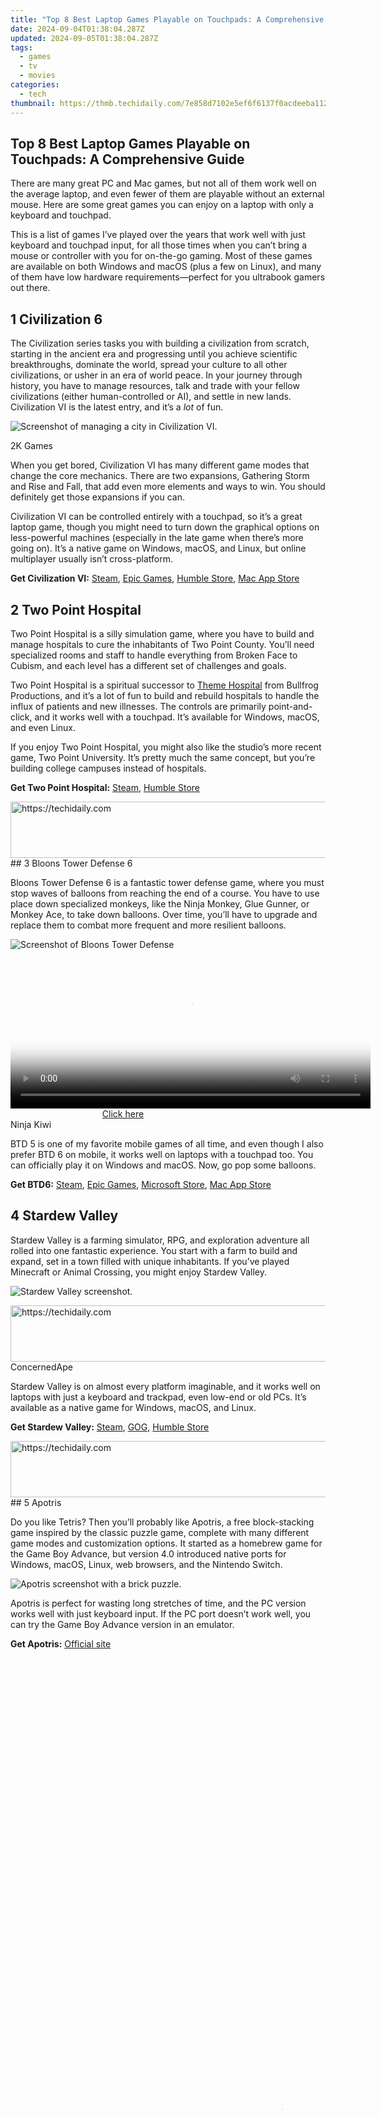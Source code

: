 ```yaml
---
title: "Top 8 Best Laptop Games Playable on Touchpads: A Comprehensive Guide"
date: 2024-09-04T01:38:04.287Z
updated: 2024-09-05T01:38:04.287Z
tags:
  - games
  - tv
  - movies
categories:
  - tech
thumbnail: https://thmb.techidaily.com/7e858d7102e5ef6f6137f0acdeeba112d7b0daf0c9e0dad5ba4b3979a33bb860.jpg
---
```


## Top 8 Best Laptop Games Playable on Touchpads: A Comprehensive Guide

There are many great PC and Mac games, but not all of them work well on the average laptop, and even fewer of them are playable without an external mouse. Here are some great games you can enjoy on a laptop with only a keyboard and touchpad.

 This is a list of games I’ve played over the years that work well with just keyboard and touchpad input, for all those times when you can’t bring a mouse or controller with you for on-the-go gaming. Most of these games are available on both Windows and macOS (plus a few on Linux), and many of them have low hardware requirements—perfect for you ultrabook gamers out there.

## 1  Civilization 6 

 The Civilization series tasks you with building a civilization from scratch, starting in the ancient era and progressing until you achieve scientific breakthroughs, dominate the world, spread your culture to all other civilizations, or usher in an era of world peace. In your journey through history, you have to manage resources, talk and trade with your fellow civilizations (either human-controlled or AI), and settle in new lands. Civilization VI is the latest entry, and it’s a _lot_ of fun.

![Screenshot of managing a city in Civilization VI.](https://static1.howtogeekimages.com/wordpress/wp-content/uploads/2024/07/ss_b2bf12299c38214fe520af0f724a6349d17ed330.jpg) 

2K Games

 When you get bored, Civilization VI has many different game modes that change the core mechanics. There are two expansions, Gathering Storm and Rise and Fall, that add even more elements and ways to win. You should definitely get those expansions if you can.

 Civilization VI can be controlled entirely with a touchpad, so it’s a great laptop game, though you might need to turn down the graphical options on less-powerful machines (especially in the late game when there’s more going on). It’s a native game on Windows, macOS, and Linux, but online multiplayer usually isn’t cross-platform.

**Get Civilization VI:** [Steam](https://store.steampowered.com/app/289070/sid%5Fmeiers%5Fcivilization%5Fvi/), [Epic Games](https://store.epicgames.com/en-US/p/sid-meiers-civilization-vi), [Humble Store](https://www.anrdoezrs.net/links/3607085/type/dlg/sid/UUhtgUeUpU2003952/https://www.humblebundle.com/store/sid-meiers-civilization-6), [Mac App Store](https://apps.apple.com/us/app/civilization-vi/id1123795278?mt=12) 

## 2  Two Point Hospital 

 Two Point Hospital is a silly simulation game, where you have to build and manage hospitals to cure the inhabitants of Two Point County. You’ll need specialized rooms and staff to handle everything from Broken Face to Cubism, and each level has a different set of challenges and goals.

 Two Point Hospital is a spiritual successor to [Theme Hospital](https://en.wikipedia.org/wiki/Theme%5FHospital) from Bullfrog Productions, and it’s a lot of fun to build and rebuild hospitals to handle the influx of patients and new illnesses. The controls are primarily point-and-click, and it works well with a touchpad. It’s available for Windows, macOS, and even Linux.

 If you enjoy Two Point Hospital, you might also like the studio’s more recent game, Two Point University. It’s pretty much the same concept, but you’re building college campuses instead of hospitals.

**Get Two Point Hospital:** [Steam](https://store.steampowered.com/app/535930/Two%5FPoint%5FHospital/), [Humble Store](https://www.anrdoezrs.net/links/3607085/type/dlg/sid/UUhtgUeUpU2003952/https://www.humblebundle.com/store/two-point-hospital) 

<!-- affiliate ads begin -->
<a href="https://appsumo.8odi.net/c/5597632/2118312/7443" target="_top" id="2118312">
  <img src="//a.impactradius-go.com/display-ad/7443-2118312" border="0" alt="https://techidaily.com" width="728" height="90"/>
</a>
<img height="0" width="0" src="https://appsumo.8odi.net/i/5597632/2118312/7443" style="position:absolute;visibility:hidden;" border="0" />
<!-- affiliate ads end -->
## 3  Bloons Tower Defense 6 

 Bloons Tower Defense 6 is a fantastic tower defense game, where you must stop waves of balloons from reaching the end of a course. You have to use place down specialized monkeys, like the Ninja Monkey, Glue Gunner, or Monkey Ace, to take down balloons. Over time, you’ll have to upgrade and replace them to combat more frequent and more resilient balloons.

![Screenshot of Bloons Tower Defense](https://static1.howtogeekimages.com/wordpress/wp-content/uploads/2024/07/ss_4134980ce3fd32fa19b0cb9bc0ecd25674a92a90.jpg) 

<!-- affiliate ads begin -->
<span id="1982508">
					<video width="576" height="240" style="cursor:pointer"
           poster="//a.impactradius-go.com/display-clicktoplayimage/1982508.png"
           onclick="if(!this.playClicked){this.play();this.setAttribute('controls',true);this.playClicked=true;}">
	   <source src="//a.impactradius-go.com/display-ad/22993-1982508">
	   <img src="//a.impactradius-go.com/display-clicktoplayimage/1982508.png" style="border: none; height: 100%; width: 100%; object-fit: contain">
	</video>
	<div style="width:360px;text-align:center"><a href="javascript:window.open(decodeURIComponent('https%3A%2F%2Fhomestyler.sjv.io%2Fc%2F5597632%2F1982508%2F22993'), '_blank');void(0);">Click here</a></div>
</span>
<img height="0" width="0" src="https://imp.pxf.io/i/5597632/1982508/22993" style="position:absolute;visibility:hidden;" border="0" />
<!-- affiliate ads end -->
Ninja Kiwi

 BTD 5 is one of my favorite mobile games of all time, and even though I also prefer BTD 6 on mobile, it works well on laptops with a touchpad too. You can officially play it on Windows and macOS. Now, go pop some balloons.

**Get BTD6:** [Steam](https://store.steampowered.com/app/960090/Bloons%5FTD%5F6/), [Epic Games](https://store.epicgames.com/en-US/p/bloons-td-6-bf95a0), [Microsoft Store](https://www.microsoft.com/en-us/p/bloons-td-6/9nddvjv54msc), [Mac App Store](https://apps.apple.com/us/app/bloons-td-6/id1584423325) 

## 4  Stardew Valley 

 Stardew Valley is a farming simulator, RPG, and exploration adventure all rolled into one fantastic experience. You start with a farm to build and expand, set in a town filled with unique inhabitants. If you’ve played Minecraft or Animal Crossing, you might enjoy Stardew Valley.

![Stardew Valley screenshot.](https://static1.howtogeekimages.com/wordpress/wp-content/uploads/2024/07/ss_4fa0866709ede3753fdf2745349b528d5e8c4054.jpg) 

<!-- affiliate ads begin -->
<a href="https://aligracehair.sjv.io/c/5597632/1938750/19272" target="_top" id="1938750">
  <img src="//a.impactradius-go.com/display-ad/19272-1938750" border="0" alt="https://techidaily.com" width="728" height="90"/>
</a>
<img height="0" width="0" src="https://aligracehair.sjv.io/i/5597632/1938750/19272" style="position:absolute;visibility:hidden;" border="0" />
<!-- affiliate ads end -->
ConcernedApe

 Stardew Valley is on almost every platform imaginable, and it works well on laptops with just a keyboard and trackpad, even low-end or old PCs. It’s available as a native game for Windows, macOS, and Linux.

**Get Stardew Valley:** [Steam](https://store.steampowered.com/app/413150/Stardew%5FValley/), [GOG](https://www.gog.com/en/game/stardew%5Fvalley), [Humble Store](https://www.anrdoezrs.net/links/3607085/type/dlg/sid/UUhtgUeUpU2003952/https://www.humblebundle.com/store/stardew-valley) 

<!-- affiliate ads begin -->
<a href="https://aligracehair.sjv.io/c/5597632/1948909/19272" target="_top" id="1948909">
  <img src="//a.impactradius-go.com/display-ad/19272-1948909" border="0" alt="https://techidaily.com" width="728" height="90"/>
</a>
<img height="0" width="0" src="https://aligracehair.sjv.io/i/5597632/1948909/19272" style="position:absolute;visibility:hidden;" border="0" />
<!-- affiliate ads end -->
## 5  Apotris 

 Do you like Tetris? Then you’ll probably like Apotris, a free block-stacking game inspired by the classic puzzle game, complete with many different game modes and customization options. It started as a homebrew game for the Game Boy Advance, but version 4.0 introduced native ports for Windows, macOS, Linux, web browsers, and the Nintendo Switch.

![Apotris screenshot with a brick puzzle.](https://static1.howtogeekimages.com/wordpress/wp-content/uploads/2024/07/untitled.png) 

 Apotris is perfect for wasting long stretches of time, and the PC version works well with just keyboard input. If the PC port doesn’t work well, you can try the Game Boy Advance version in an emulator.

**Get Apotris:** [Official site](https://akouzoukos.com/apotris) 

<!-- affiliate ads begin -->
<span id="1516072">
					<video width="864" height="1536" style="cursor:pointer"
           poster="//a.impactradius-go.com/display-clicktoplayimage/1516072.png"
           onclick="if(!this.playClicked){this.play();this.setAttribute('controls',true);this.playClicked=true;}">
	   <source src="//a.impactradius-go.com/display-ad/16446-1516072">
	   <img src="//a.impactradius-go.com/display-clicktoplayimage/1516072.png" style="border: none; height: 100%; width: 100%; object-fit: contain">
	</video>
	<div style="width:540px;text-align:center"><a href="javascript:window.open(decodeURIComponent('https%3A%2F%2Flaganoo.pxf.io%2Fc%2F5597632%2F1516072%2F16446'), '_blank');void(0);">Click here</a></div>
</span>
<img height="0" width="0" src="https://imp.pxf.io/i/5597632/1516072/16446" style="position:absolute;visibility:hidden;" border="0" />
<!-- affiliate ads end -->
## 6  Lux Deluxe 

 Lux Deluxe is a strategy game inspired by the classic board game Risk, where your one goal is to conquer the world. There are a bunch of built-in maps to choose, and many more community-made maps available to download. Each AI opponent behaves differently, and the same strategy won’t work in every map.

![Lux Deluxe screenshot](https://static1.howtogeekimages.com/wordpress/wp-content/uploads/2024/07/ss_3b7dddc0a61bf0a3563bc2cd0f01ef9d4080f7b7.jpg) 

Sillysoft Games

 This is primarily a point-and-click game, and the simple graphics means it will work on any PC out there. It’s available for Windows, macOS, and Linux. Pro tip: try to start building up your defenses at one of the corners of the map and work your way outwards.

**Get Lux Deluxe:** [Steam](https://store.steampowered.com/app/341950/Lux%5FDelux/), [Humble Store](https://www.anrdoezrs.net/links/3607085/type/dlg/sid/UUhtgUeUpU2003952/https://www.humblebundle.com/store/lux-delux) 

## 7  Phoenix Wright: Ace Attorney Trilogy 

 The original Ace Attorney trilogy puts you in the role of Phoenix Wright, an up-and-coming defense attorney, as you investigate crimes and build a court case for your clients. The games are excellent adventure visual novels, with a great chiptune soundtrack.

 The Ace Attorney Trilogy has been re-released on many different platforms over the years, and latest 2019 trilogy collection has updated high-definition artwork and some gameplay improvements. It’s great on any platform (I’ve played it the most on 3DS and iPhone), and the PC version works well with just a touchpad. Unfortunately, there’s only an official version for Windows, not Linux or macOS.

**Get Ace Attorney Trilogy:** [Steam](https://store.steampowered.com/app/787480/Phoenix%5FWright%5FAce%5FAttorney%5FTrilogy/) 

<!-- affiliate ads begin -->
<span id="1983582">
					<video width="576" height="240" style="cursor:pointer"
           poster="//a.impactradius-go.com/display-clicktoplayimage/1983582.png"
           onclick="if(!this.playClicked){this.play();this.setAttribute('controls',true);this.playClicked=true;}">
	   <source src="//a.impactradius-go.com/display-ad/22993-1983582">
	   <img src="//a.impactradius-go.com/display-clicktoplayimage/1983582.png" style="border: none; height: 100%; width: 100%; object-fit: contain">
	</video>
	<div style="width:360px;text-align:center"><a href="javascript:window.open(decodeURIComponent('https%3A%2F%2Fhomestyler.sjv.io%2Fc%2F5597632%2F1983582%2F22993'), '_blank');void(0);">Click here</a></div>
</span>
<img height="0" width="0" src="https://imp.pxf.io/i/5597632/1983582/22993" style="position:absolute;visibility:hidden;" border="0" />
<!-- affiliate ads end -->
## 8  Game Dev Tycoon 

 Game Dev Tycoon starts at the dawn of the video game industry in the early 1980s, tasking you with creating hit games while managing money, publishing contracts, and game features. As time goes on, new game consoles rise and fall, and you can build up your own game studio with additional employees.

![Screenshot of building a game in Game Dev Tycoon.](https://static1.howtogeekimages.com/wordpress/wp-content/uploads/2024/07/ss_3ecc65538ac4170f1855f089377baaa8001e5d68.jpg) 

Greenheart Games

 The main strategy here is trying to develop games that best match each platform, while staying on top of new technology by developing your own game engines. Over time, you figure out which genres fit which consoles, allowing you to create more hit games that build up your game studio.

 Game Dev Tycoon works well with touchpads and touch screens, and it’s officially available for Windows, Mac, and Linux. There are also mobile versions—I play it the most on iPad.

**Get Game Dev Tycoon:** [Steam](https://store.steampowered.com/app/239820/Game%5FDev%5FTycoon/), [Itch.io](https://greenheartgames.itch.io/game-dev-tycoon)

<ins class="adsbygoogle"
     style="display:block"
     data-ad-format="autorelaxed"
     data-ad-client="ca-pub-7571918770474297"
     data-ad-slot="1223367746"></ins>



<ins class="adsbygoogle"
     style="display:block"
     data-ad-client="ca-pub-7571918770474297"
     data-ad-slot="8358498916"
     data-ad-format="auto"
     data-full-width-responsive="true"></ins>


